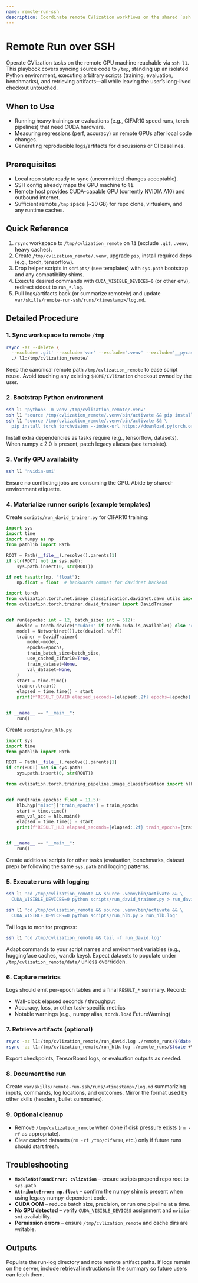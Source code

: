 ```yaml
---
name: remote-run-ssh
description: Coordinate remote CVlization workflows on the shared `ssh l1` host—syncing workspaces, bootstrapping environments, running training or evaluation scripts, and collecting logs/artifacts without touching the user’s main checkout.
---
```


# Remote Run over SSH

Operate CVlization tasks on the remote GPU machine reachable via `ssh l1`. This playbook covers syncing source code to `/tmp`, standing up an isolated Python environment, executing arbitrary scripts (training, evaluation, benchmarks), and retrieving artifacts—all while leaving the user’s long-lived checkout untouched.

## When to Use
- Running heavy trainings or evaluations (e.g., CIFAR10 speed runs, torch pipelines) that need CUDA hardware.
- Measuring regressions (perf, accuracy) on remote GPUs after local code changes.
- Generating reproducible logs/artifacts for discussions or CI baselines.

## Prerequisites
- Local repo state ready to sync (uncommitted changes acceptable).
- SSH config already maps the GPU machine to `l1`.
- Remote host provides CUDA-capable GPU (currently NVIDIA A10) and outbound internet.
- Sufficient remote `/tmp` space (~20 GB) for repo clone, virtualenv, and any runtime caches.

## Quick Reference
1. `rsync` workspace to `/tmp/cvlization_remote` on `l1` (exclude `.git`, `.venv`, heavy caches).
2. Create `/tmp/cvlization_remote/.venv`, upgrade `pip`, install required deps (e.g., torch, tensorflow).
3. Drop helper scripts in `scripts/` (see templates) with `sys.path` bootstrap and any compatibility shims.
4. Execute desired commands with `CUDA_VISIBLE_DEVICES=0` (or other env), redirect stdout to `run_*.log`.
5. Pull logs/artifacts back (or summarize remotely) and update `var/skills/remote-run-ssh/runs/<timestamp>/log.md`.

## Detailed Procedure

### 1. Sync workspace to remote `/tmp`
```bash
rsync -az --delete \
  --exclude='.git' --exclude='var' --exclude='.venv' --exclude='__pycache__' \
  ./ l1:/tmp/cvlization_remote/
```
Keep the canonical remote path `/tmp/cvlization_remote` to ease script reuse. Avoid touching any existing `$HOME/CVlization` checkout owned by the user.

### 2. Bootstrap Python environment
```bash
ssh l1 'python3 -m venv /tmp/cvlization_remote/.venv'
ssh l1 'source /tmp/cvlization_remote/.venv/bin/activate && pip install --upgrade pip'
ssh l1 'source /tmp/cvlization_remote/.venv/bin/activate && \
  pip install torch torchvision --index-url https://download.pytorch.org/whl/cu121'
```
Install extra dependencies as tasks require (e.g., tensorflow, datasets). When numpy ≥ 2.0 is present, patch legacy aliases (see template).

### 3. Verify GPU availability
```bash
ssh l1 'nvidia-smi'
```
Ensure no conflicting jobs are consuming the GPU. Abide by shared-environment etiquette.

### 4. Materialize runner scripts (example templates)
Create `scripts/run_david_trainer.py` for CIFAR10 training:
```python
import sys
import time
import numpy as np
from pathlib import Path

ROOT = Path(__file__).resolve().parents[1]
if str(ROOT) not in sys.path:
    sys.path.insert(0, str(ROOT))

if not hasattr(np, "float"):
    np.float = float  # backwards compat for davidnet backend

import torch
from cvlization.torch.net.image_classification.davidnet.dawn_utils import net, Network
from cvlization.torch.trainer.david_trainer import DavidTrainer


def run(epochs: int = 12, batch_size: int = 512):
    device = torch.device("cuda:0" if torch.cuda.is_available() else "cpu")
    model = Network(net()).to(device).half()
    trainer = DavidTrainer(
        model=model,
        epochs=epochs,
        train_batch_size=batch_size,
        use_cached_cifar10=True,
        train_dataset=None,
        val_dataset=None,
    )
    start = time.time()
    trainer.train()
    elapsed = time.time() - start
    print(f"RESULT_DAVID elapsed_seconds={elapsed:.2f} epochs={epochs} batch_size={batch_size}")


if __name__ == "__main__":
    run()
```

Create `scripts/run_hlb.py`:
```python
import sys
import time
from pathlib import Path

ROOT = Path(__file__).resolve().parents[1]
if str(ROOT) not in sys.path:
    sys.path.insert(0, str(ROOT))

from cvlization.torch.training_pipeline.image_classification import hlb


def run(train_epochs: float = 11.5):
    hlb.hyp["misc"]["train_epochs"] = train_epochs
    start = time.time()
    ema_val_acc = hlb.main()
    elapsed = time.time() - start
    print(f"RESULT_HLB elapsed_seconds={elapsed:.2f} train_epochs={train_epochs} ema_val_acc={ema_val_acc}")


if __name__ == "__main__":
    run()
```
Create additional scripts for other tasks (evaluation, benchmarks, dataset prep) by following the same `sys.path` and logging patterns.

### 5. Execute runs with logging
```bash
ssh l1 'cd /tmp/cvlization_remote && source .venv/bin/activate && \
  CUDA_VISIBLE_DEVICES=0 python scripts/run_david_trainer.py > run_david.log'

ssh l1 'cd /tmp/cvlization_remote && source .venv/bin/activate && \
  CUDA_VISIBLE_DEVICES=0 python scripts/run_hlb.py > run_hlb.log'
```
Tail logs to monitor progress:
```bash
ssh l1 'cd /tmp/cvlization_remote && tail -f run_david.log'
```
Adapt commands to your script names and environment variables (e.g., huggingface caches, wandb keys). Expect datasets to populate under `/tmp/cvlization_remote/data/` unless overridden.

### 6. Capture metrics
Logs should emit per-epoch tables and a final `RESULT_*` summary. Record:
- Wall-clock elapsed seconds / throughput
- Accuracy, loss, or other task-specific metrics
- Notable warnings (e.g., numpy alias, `torch.load` FutureWarning)

### 7. Retrieve artifacts (optional)
```bash
rsync -az l1:/tmp/cvlization_remote/run_david.log ./remote_runs/$(date +%Y%m%dT%H%M%S)_david.log
rsync -az l1:/tmp/cvlization_remote/run_hlb.log ./remote_runs/$(date +%Y%m%dT%H%M%S)_hlb.log
```
Export checkpoints, TensorBoard logs, or evaluation outputs as needed.

### 8. Document the run
Create `var/skills/remote-run-ssh/runs/<timestamp>/log.md` summarizing inputs, commands, log locations, and outcomes. Mirror the format used by other skills (headers, bullet summaries).

### 9. Optional cleanup
- Remove `/tmp/cvlization_remote` when done if disk pressure exists (`rm -rf` as appropriate).
- Clear cached datasets (`rm -rf /tmp/cifar10`, etc.) only if future runs should start fresh.

## Troubleshooting
- **`ModuleNotFoundError: cvlization`** – ensure scripts prepend repo root to `sys.path`.
- **`AttributeError: np.float`** – confirm the numpy shim is present when using legacy numpy-dependent code.
- **CUDA OOM** – reduce batch size, precision, or run one pipeline at a time.
- **No GPU detected** – verify `CUDA_VISIBLE_DEVICES` assignment and `nvidia-smi` availability.
- **Permission errors** – ensure `/tmp/cvlization_remote` and cache dirs are writable.

## Outputs
Populate the run-log directory and note remote artifact paths. If logs remain on the server, include retrieval instructions in the summary so future users can fetch them.
